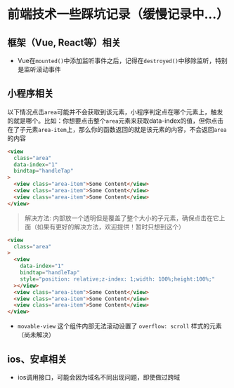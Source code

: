 # 前端技术一些踩坑记录（缓慢记录中...）

## 框架（Vue, React等）相关
* Vue在`mounted()`中添加监听事件之后，记得在`destroyed()`中移除监听，特别是监听滚动事件

## 小程序相关

以下情况点击`area`可能并不会获取到该元素，小程序判定点在哪个元素上，触发的就是哪个。比如：你想要点击整个`area`元素来获取data-index的值，但你点击在了子元素`area-item`上，那么你的函数返回的就是该元素的内容，不会返回`area`的内容
```html
<view
  class="area"
  data-index="1"
  bindtap="handleTap"
>
  <view class="area-item">Some Content</view>
  <view class="area-item">Some Content</view>
  <view class="area-item">Some Content</view>
</view>
```
>解决方法: 内部放一个透明但是覆盖了整个大小的子元素，确保点击在它上面（如果有更好的解决方法，欢迎提供！暂时只想到这个）
```html
<view
  class="area"
>
  <view
    data-index="1"
    bindtap="handleTap"
    style="position: relative;z-index: 1;width: 100%;height:100%;"
  ></view>
  <view class="area-item">Some Content</view>
  <view class="area-item">Some Content</view>
  <view class="area-item">Some Content</view>
</view>
```

* `movable-view` 这个组件内部无法滚动设置了 `overflow: scroll` 样式的元素（尚未解决）

## ios、安卓相关
* ios调用接口，可能会因为域名不同出现问题，即使做过跨域